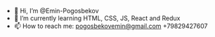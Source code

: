 - 👋 Hi, I’m @Emin-Pogosbekov
- 🌱 I’m currently learning HTML, CSS, JS, React and Redux
- 📫 How to reach me: pogosbekovemin@gmail.com +79829427607

<!---
Emin-Pogosbekov/Emin-Pogosbekov is a ✨ special ✨ repository because its `README.md` (this file) appears on your GitHub profile.
You can click the Preview link to take a look at your changes.
--->
